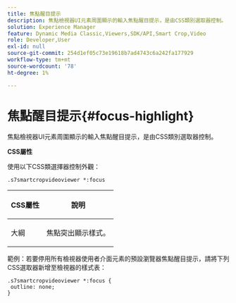 ```yaml
---
title: 焦點醒目提示
description: 焦點檢視器UI元素周圍顯示的輸入焦點醒目提示，是由CSS類別選取器控制。
solution: Experience Manager
feature: Dynamic Media Classic,Viewers,SDK/API,Smart Crop,Video
role: Developer,User
exl-id: null
source-git-commit: 254d1ef05c73e19618b7ad4743c6a242fa177929
workflow-type: tm+mt
source-wordcount: '78'
ht-degree: 1%

---
```


# 焦點醒目提示{#focus-highlight}

焦點檢視器UI元素周圍顯示的輸入焦點醒目提示，是由CSS類別選取器控制。

<!--<a id="section_061E550C1C1D4DB2BD663A898895B38C"></a>-->

**CSS屬性**

使用以下CSS類選擇器控制外觀：

```
.s7smartcropvideoviewer *:focus
```

<table id="table_94EE3F5BBE4547C0B4943471CEE7EDE4"> 
 <thead> 
  <tr> 
   <th colname="col1" class="entry"> <p> CSS屬性 </p> </th> 
   <th colname="col2" class="entry"> <p>說明 </p> </th> 
  </tr> 
 </thead>
 <tbody> 
  <tr> 
   <td colname="col1"> <p> <span class="codeph"> 大綱 </span> </p> </td> 
   <td colname="col2"> <p>焦點突出顯示樣式。 </p> </td> 
  </tr> 
 </tbody> 
</table>

範例：若要停用所有檢視器使用者介面元素的預設瀏覽器焦點醒目提示，請將下列CSS選取器新增至檢視器的樣式表：

```
.s7smartcropvideoviewer *:focus { 
 outline: none; 
}
```
